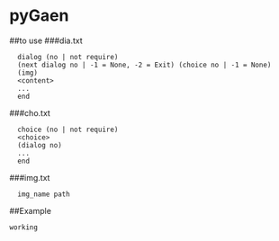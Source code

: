 # pyGaen
##to use
###dia.txt
```
  dialog (no | not require)
  (next dialog no | -1 = None, -2 = Exit) (choice no | -1 = None)
  (img)
  <content>
  ...
  end
```

###cho.txt
```
  choice (no | not require)
  <choice>
  (dialog no)
  ...
  end
```
  
###img.txt
```
  img_name path
```
##Example
```
working
```
